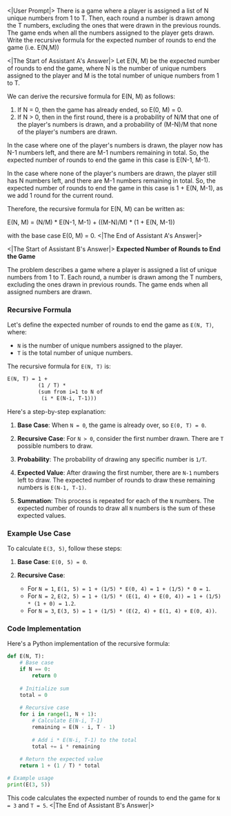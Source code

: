 <|User Prompt|>
There is a game where a player is assigned a list of N unique numbers from 1 to T. Then, each round a number is drawn among the T numbers, excluding the ones that were drawn in the previous rounds. The game ends when all the numbers assigned to the player gets drawn. Write the recursive formula for the expected number of rounds to end the game (i.e. E(N,M))

<|The Start of Assistant A's Answer|>
Let E(N, M) be the expected number of rounds to end the game, where N is the number of unique numbers assigned to the player and M is the total number of unique numbers from 1 to T.

We can derive the recursive formula for E(N, M) as follows:

1. If N = 0, then the game has already ended, so E(0, M) = 0.
2. If N > 0, then in the first round, there is a probability of N/M that one of the player's numbers is drawn, and a probability of (M-N)/M that none of the player's numbers are drawn.

In the case where one of the player's numbers is drawn, the player now has N-1 numbers left, and there are M-1 numbers remaining in total. So, the expected number of rounds to end the game in this case is E(N-1, M-1).

In the case where none of the player's numbers are drawn, the player still has N numbers left, and there are M-1 numbers remaining in total. So, the expected number of rounds to end the game in this case is 1 + E(N, M-1), as we add 1 round for the current round.

Therefore, the recursive formula for E(N, M) can be written as:

E(N, M) = (N/M) * E(N-1, M-1) + ((M-N)/M) * (1 + E(N, M-1))

with the base case E(0, M) = 0.
<|The End of Assistant A's Answer|>

<|The Start of Assistant B's Answer|>
**Expected Number of Rounds to End the Game**

The problem describes a game where a player is assigned a list of unique numbers from 1 to T. Each round, a number is drawn among the T numbers, excluding the ones drawn in previous rounds. The game ends when all assigned numbers are drawn.

### Recursive Formula

Let's define the expected number of rounds to end the game as `E(N, T)`, where:

- `N` is the number of unique numbers assigned to the player.
- `T` is the total number of unique numbers.

The recursive formula for `E(N, T)` is:

```markdown
E(N, T) = 1 + 
          (1 / T) * 
          (sum from i=1 to N of 
           (i * E(N-i, T-1)))
```

Here's a step-by-step explanation:

1. **Base Case**: When `N = 0`, the game is already over, so `E(0, T) = 0`.

2. **Recursive Case**: For `N > 0`, consider the first number drawn. There are `T` possible numbers to draw.

3. **Probability**: The probability of drawing any specific number is `1/T`.

4. **Expected Value**: After drawing the first number, there are `N-1` numbers left to draw. The expected number of rounds to draw these remaining numbers is `E(N-1, T-1)`.

5. **Summation**: This process is repeated for each of the `N` numbers. The expected number of rounds to draw all `N` numbers is the sum of these expected values.

### Example Use Case

To calculate `E(3, 5)`, follow these steps:

1. **Base Case**: `E(0, 5) = 0`.

2. **Recursive Case**:
   - For `N = 1`, `E(1, 5) = 1 + (1/5) * E(0, 4) = 1 + (1/5) * 0 = 1`.
   - For `N = 2`, `E(2, 5) = 1 + (1/5) * (E(1, 4) + E(0, 4)) = 1 + (1/5) * (1 + 0) = 1.2`.
   - For `N = 3`, `E(3, 5) = 1 + (1/5) * (E(2, 4) + E(1, 4) + E(0, 4))`.

### Code Implementation

Here's a Python implementation of the recursive formula:

```python
def E(N, T):
    # Base case
    if N == 0:
        return 0
    
    # Initialize sum
    total = 0
    
    # Recursive case
    for i in range(1, N + 1):
        # Calculate E(N-i, T-1)
        remaining = E(N - i, T - 1)
        
        # Add i * E(N-i, T-1) to the total
        total += i * remaining
    
    # Return the expected value
    return 1 + (1 / T) * total

# Example usage
print(E(3, 5))
```

This code calculates the expected number of rounds to end the game for `N = 3` and `T = 5`.
<|The End of Assistant B's Answer|>